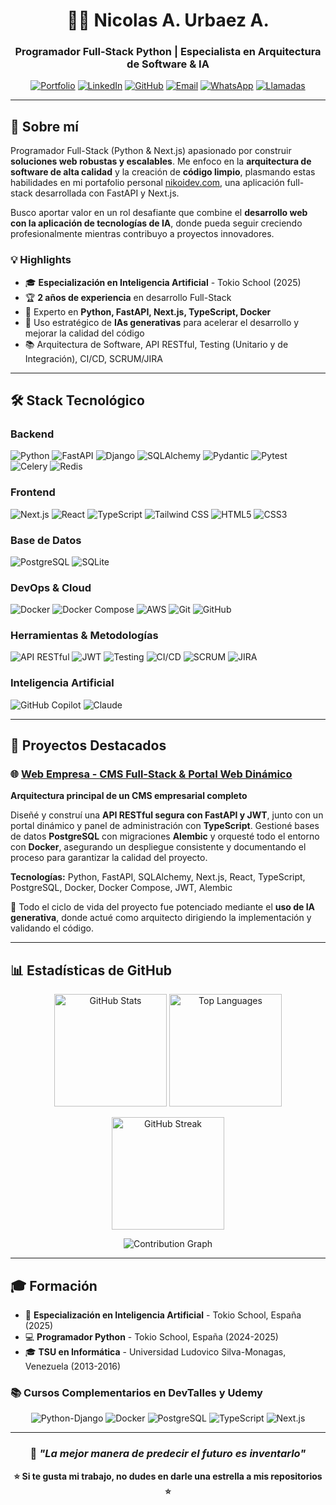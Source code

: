 <div align="center">

# 👨‍💻 Nicolas A. Urbaez A.

### Programador Full-Stack Python | Especialista en Arquitectura de Software & IA

[![Portfolio](https://img.shields.io/badge/Portfolio-00C7B7?style=for-the-badge&logo=google-chrome&logoColor=white)](https://nicodev.com)
[![LinkedIn](https://img.shields.io/badge/LinkedIn-0077B5?style=for-the-badge&logo=linkedin&logoColor=white)](https://linkedin.com/in/nikoi18)
[![GitHub](https://img.shields.io/badge/GitHub-181717?style=for-the-badge&logo=github&logoColor=white)](https://github.com/Nikoi18)
[![Email](https://img.shields.io/badge/Email-D14836?style=for-the-badge&logo=gmail&logoColor=white)](mailto:aran.nick15@gmail.com)
[![WhatsApp](https://img.shields.io/badge/WhatsApp-25D366?style=for-the-badge&logo=whatsapp&logoColor=white)](https://wa.me/34608898454)
[![Llamadas](https://img.shields.io/badge/Llamadas-00897B?style=for-the-badge&logo=phone&logoColor=white)](tel:+34608898454)

</div>

---

## 🚀 Sobre mí

Programador Full-Stack (Python & Next.js) apasionado por construir **soluciones web robustas y escalables**. Me enfoco en la **arquitectura de software de alta calidad** y la creación de **código limpio**, plasmando estas habilidades en mi portafolio personal [nikoidev.com](https://nikoidev.com), una aplicación full-stack desarrollada con FastAPI y Next.js.

Busco aportar valor en un rol desafiante que combine el **desarrollo web con la aplicación de tecnologías de IA**, donde pueda seguir creciendo profesionalmente mientras contribuyo a proyectos innovadores.

### 💡 Highlights

- 🎓 **Especialización en Inteligencia Artificial** - Tokio School (2025)
- 🏆 **2 años de experiencia** en desarrollo Full-Stack
- 🔧 Experto en **Python, FastAPI, Next.js, TypeScript, Docker**
- 🤖 Uso estratégico de **IAs generativas** para acelerar el desarrollo y mejorar la calidad del código
- 📚 Arquitectura de Software, API RESTful, Testing (Unitario y de Integración), CI/CD, SCRUM/JIRA

---

## 🛠️ Stack Tecnológico

### Backend
![Python](https://img.shields.io/badge/Python-3776AB?style=for-the-badge&logo=python&logoColor=white)
![FastAPI](https://img.shields.io/badge/FastAPI-009688?style=for-the-badge&logo=fastapi&logoColor=white)
![Django](https://img.shields.io/badge/Django-092E20?style=for-the-badge&logo=django&logoColor=white)
![SQLAlchemy](https://img.shields.io/badge/SQLAlchemy-D71F00?style=for-the-badge&logo=python&logoColor=white)
![Pydantic](https://img.shields.io/badge/Pydantic-E92063?style=for-the-badge&logo=python&logoColor=white)
![Pytest](https://img.shields.io/badge/Pytest-0A9EDC?style=for-the-badge&logo=pytest&logoColor=white)
![Celery](https://img.shields.io/badge/Celery-37814A?style=for-the-badge&logo=celery&logoColor=white)
![Redis](https://img.shields.io/badge/Redis-DC382D?style=for-the-badge&logo=redis&logoColor=white)

### Frontend
![Next.js](https://img.shields.io/badge/Next.js-000000?style=for-the-badge&logo=next.js&logoColor=white)
![React](https://img.shields.io/badge/React-61DAFB?style=for-the-badge&logo=react&logoColor=black)
![TypeScript](https://img.shields.io/badge/TypeScript-3178C6?style=for-the-badge&logo=typescript&logoColor=white)
![Tailwind CSS](https://img.shields.io/badge/Tailwind_CSS-38B2AC?style=for-the-badge&logo=tailwind-css&logoColor=white)
![HTML5](https://img.shields.io/badge/HTML5-E34F26?style=for-the-badge&logo=html5&logoColor=white)
![CSS3](https://img.shields.io/badge/CSS3-1572B6?style=for-the-badge&logo=css3&logoColor=white)

### Base de Datos
![PostgreSQL](https://img.shields.io/badge/PostgreSQL-316192?style=for-the-badge&logo=postgresql&logoColor=white)
![SQLite](https://img.shields.io/badge/SQLite-07405E?style=for-the-badge&logo=sqlite&logoColor=white)

### DevOps & Cloud
![Docker](https://img.shields.io/badge/Docker-2496ED?style=for-the-badge&logo=docker&logoColor=white)
![Docker Compose](https://img.shields.io/badge/Docker_Compose-2496ED?style=for-the-badge&logo=docker&logoColor=white)
![AWS](https://img.shields.io/badge/AWS-232F3E?style=for-the-badge&logo=amazon-aws&logoColor=white)
![Git](https://img.shields.io/badge/Git-F05032?style=for-the-badge&logo=git&logoColor=white)
![GitHub](https://img.shields.io/badge/GitHub-181717?style=for-the-badge&logo=github&logoColor=white)

### Herramientas & Metodologías
![API RESTful](https://img.shields.io/badge/API_RESTful-009688?style=for-the-badge&logo=fastapi&logoColor=white)
![JWT](https://img.shields.io/badge/JWT-000000?style=for-the-badge&logo=json-web-tokens&logoColor=white)
![Testing](https://img.shields.io/badge/Testing-25A162?style=for-the-badge&logo=pytest&logoColor=white)
![CI/CD](https://img.shields.io/badge/CI/CD-2088FF?style=for-the-badge&logo=github-actions&logoColor=white)
![SCRUM](https://img.shields.io/badge/SCRUM-6DB33F?style=for-the-badge&logo=scrumalliance&logoColor=white)
![JIRA](https://img.shields.io/badge/JIRA-0052CC?style=for-the-badge&logo=jira&logoColor=white)

### Inteligencia Artificial
![GitHub Copilot](https://img.shields.io/badge/GitHub_Copilot-000000?style=for-the-badge&logo=github&logoColor=white)
![Claude](https://img.shields.io/badge/Claude_4-8B5CF6?style=for-the-badge&logo=anthropic&logoColor=white)

---

## 🎯 Proyectos Destacados

### 🌐 [Web Empresa - CMS Full-Stack & Portal Web Dinámico](https://github.com/Nikoi18/WebEmpresaFase1)

**Arquitectura principal de un CMS empresarial completo**

Diseñé y construí una **API RESTful segura con FastAPI y JWT**, junto con un portal dinámico y panel de administración con **TypeScript**. Gestioné bases de datos **PostgreSQL** con migraciones **Alembic** y orquesté todo el entorno con **Docker**, asegurando un despliegue consistente y documentando el proceso para garantizar la calidad del proyecto.

**Tecnologías:** Python, FastAPI, SQLAlchemy, Next.js, React, TypeScript, PostgreSQL, Docker, Docker Compose, JWT, Alembic

🔗 Todo el ciclo de vida del proyecto fue potenciado mediante el **uso de IA generativa**, donde actué como arquitecto dirigiendo la implementación y validando el código.

---

## 📊 Estadísticas de GitHub

<p align="center">
  <img src="https://github-readme-stats.vercel.app/api?username=Nikoi18&show_icons=true&count_private=true&hide_border=true&theme=tokyonight&bg_color=0d1117&title_color=58a6ff&text_color=c9d1d9&icon_color=58a6ff" alt="GitHub Stats" height="180" />
  <img src="https://github-readme-stats.vercel.app/api/top-langs/?username=Nikoi18&hide_border=true&layout=compact&theme=tokyonight&bg_color=0d1117&title_color=58a6ff&text_color=c9d1d9&langs_count=8" alt="Top Languages" height="180" />
</p>

<p align="center">
  <img src="https://github-readme-streak-stats.herokuapp.com/?user=Nikoi18&theme=tokyonight&hide_border=true&background=0d1117&ring=58a6ff&fire=58a6ff&currStreakLabel=58a6ff" alt="GitHub Streak" height="180" />
</p>

<p align="center">
  <img src="https://github-readme-activity-graph.vercel.app/graph?username=Nikoi18&theme=tokyo-night&hide_border=true&bg_color=0d1117&color=58a6ff&line=58a6ff&point=c9d1d9" alt="Contribution Graph" />
</p>

---

## 🎓 Formación

- 🎯 **Especialización en Inteligencia Artificial** - Tokio School, España (2025)
- 💻 **Programador Python** - Tokio School, España (2024-2025)
- 🎓 **TSU en Informática** - Universidad Ludovico Silva-Monagas, Venezuela (2013-2016)

### 📚 Cursos Complementarios en DevTalles y Udemy

<div align="center">

![Python-Django](https://img.shields.io/badge/Python--Django-EC5252?style=for-the-badge&logo=python&logoColor=white)
![Docker](https://img.shields.io/badge/Docker-2496ED?style=for-the-badge&logo=docker&logoColor=white)
![PostgreSQL](https://img.shields.io/badge/PostgreSQL-316192?style=for-the-badge&logo=postgresql&logoColor=white)
![TypeScript](https://img.shields.io/badge/TypeScript-3178C6?style=for-the-badge&logo=typescript&logoColor=white)
![Next.js](https://img.shields.io/badge/Next.js-000000?style=for-the-badge&logo=next.js&logoColor=white)

</div>

---

<div align="center">

### 💭 *"La mejor manera de predecir el futuro es inventarlo"*

**⭐ Si te gusta mi trabajo, no dudes en darle una estrella a mis repositorios ⭐**

</div>
